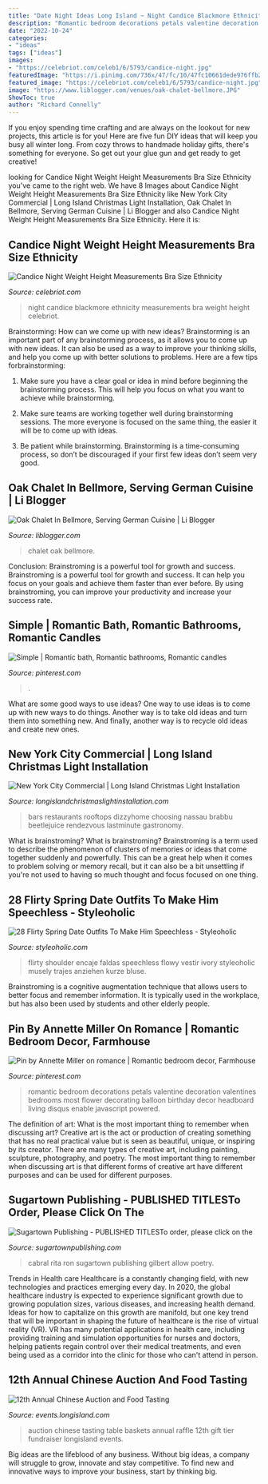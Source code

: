 ```yaml
---
title: "Date Night Ideas Long Island ~ Night Candice Blackmore Ethnicity Measurements Bra Weight Height Celebriot"
description: "Romantic bedroom decorations petals valentine decoration valentines bedrooms most flower decorating balloon birthday decor headboard living disqus enable javascript powered"
date: "2022-10-24"
categories:
- "ideas"
tags: ["ideas"]
images:
- "https://celebriot.com/celeb1/6/5793/candice-night.jpg"
featuredImage: "https://i.pinimg.com/736x/47/fc/10/47fc10661dede976ffb2a20edbf88297--newlywed-bedroom-birthday-surprises.jpg"
featured_image: "https://celebriot.com/celeb1/6/5793/candice-night.jpg"
image: "https://www.liblogger.com/venues/oak-chalet-bellmore.JPG"
ShowToc: true
author: "Richard Connelly"
---
```



If you enjoy spending time crafting and are always on the lookout for new projects, this article is for you! Here are five fun DIY ideas that will keep you busy all winter long. From cozy throws to handmade holiday gifts, there's something for everyone. So get out your glue gun and get ready to get creative!

	

		
looking for Candice Night Weight Height Measurements Bra Size Ethnicity you've came to the right web. We have 8 Images about Candice Night Weight Height Measurements Bra Size Ethnicity like New York City Commercial | Long Island Christmas Light Installation, Oak Chalet In Bellmore, Serving German Cuisine | Li Blogger and also Candice Night Weight Height Measurements Bra Size Ethnicity. Here it is:
		
    
## Candice Night Weight Height Measurements Bra Size Ethnicity

<img loading=lazy src="https://celebriot.com/celeb1/6/5793/candice-night.jpg" onerror="this.onerror=null;this.src='https://tse3.mm.bing.net/th?id=OIP.GCNEPS2TMWhA8isShxPcHAHaKy&amp;pid=15.1';" alt="Candice Night Weight Height Measurements Bra Size Ethnicity">

_Source: celebriot.com_

>night candice blackmore ethnicity measurements bra weight height celebriot. 

	

Brainstorming: How can we come up with new ideas?
Brainstorming is an important part of any brainstorming process, as it allows you to come up with new ideas. It can also be used as a way to improve your thinking skills, and help you come up with better solutions to problems. Here are a few tips forbrainstorming:
1. Make sure you have a clear goal or idea in mind before beginning the brainstorming process. This will help you focus on what you want to achieve while brainstorming.

2. Make sure teams are working together well during brainstorming sessions. The more everyone is focused on the same thing, the easier it will be to come up with ideas.

3. Be patient while brainstorming. Brainstorming is a time-consuming process, so don’t be discouraged if your first few ideas don’t seem very good.

    
## Oak Chalet In Bellmore, Serving German Cuisine | Li Blogger

<img loading=lazy src="https://www.liblogger.com/venues/oak-chalet-bellmore.JPG" onerror="this.onerror=null;this.src='https://tse2.mm.bing.net/th?id=OIP.qg4cyxdoBrB0qSmNU_70nAHaE7&amp;pid=15.1';" alt="Oak Chalet In Bellmore, Serving German Cuisine | Li Blogger">

_Source: liblogger.com_

>chalet oak bellmore. 

	

Conclusion: Brainstroming is a powerful tool for growth and success.
Brainstroming is a powerful tool for growth and success. It can help you focus on your goals and achieve them faster than ever before. By using brainstroming, you can improve your productivity and increase your success rate.

    
## Simple | Romantic Bath, Romantic Bathrooms, Romantic Candles

<img loading=lazy src="https://i.pinimg.com/originals/e5/c5/67/e5c5670ae7811387ff540bd1d26db58f.jpg" onerror="this.onerror=null;this.src='https://tse3.mm.bing.net/th?id=OIP.SRjy63S8blVaKl63eyP6vwHaLH&amp;pid=15.1';" alt="Simple | Romantic bath, Romantic bathrooms, Romantic candles">

_Source: pinterest.com_

>. 

	

What are some good ways to use ideas?
One way to use ideas is to come up with new ways to do things. Another way is to take old ideas and turn them into something new. And finally, another way is to recycle old ideas and create new ones.

    
## New York City Commercial | Long Island Christmas Light Installation

<img loading=lazy src="https://longislandchristmaslightinstallation.com/wp-content/gallery/commercial-new-york-city/764db2adc942a756551492ad32657d7a.jpg" onerror="this.onerror=null;this.src='https://tse3.mm.bing.net/th?id=OIP.dk2yrclCp1ZVFJKtMmV9egHaJ4&amp;pid=15.1';" alt="New York City Commercial | Long Island Christmas Light Installation">

_Source: longislandchristmaslightinstallation.com_

>bars restaurants rooftops dizzyhome choosing nassau brabbu beetlejuice rendezvous lastminute gastronomy. 

	

What is brainstroming?
What is brainstroming? Brainstroming is a term used to describe the phenomenon of clusters of memories or ideas that come together suddenly and powerfully. This can be a great help when it comes to problem solving or memory recall, but it can also be a bit unsettling if you're not used to having so much thought and focus focused on one thing.

    
## 28 Flirty Spring Date Outfits To Make Him Speechless - Styleoholic

<img loading=lazy src="https://i.styleoholic.com/2016/03/flirty-spring-date-outfits-to-make-him-speechless-17.jpg" onerror="this.onerror=null;this.src='https://tse2.mm.bing.net/th?id=OIP.KT8WFCVubs-BHbHcGEyHCwHaLH&amp;pid=15.1';" alt="28 Flirty Spring Date Outfits To Make Him Speechless - Styleoholic">

_Source: styleoholic.com_

>flirty shoulder encaje faldas speechless flowy vestir ivory styleoholic musely trajes anziehen kurze bluse. 

	

Brainstroming is a cognitive augmentation technique that allows users to better focus and remember information. It is typically used in the workplace, but has also been used by students and other elderly people.

    
## Pin By Annette Miller On Romance | Romantic Bedroom Decor, Farmhouse

<img loading=lazy src="https://i.pinimg.com/736x/47/fc/10/47fc10661dede976ffb2a20edbf88297--newlywed-bedroom-birthday-surprises.jpg" onerror="this.onerror=null;this.src='https://tse1.mm.bing.net/th?id=OIP.U_498BqRE3SXaGt6fbyENgHaLH&amp;pid=15.1';" alt="Pin by Annette Miller on romance | Romantic bedroom decor, Farmhouse">

_Source: pinterest.com_

>romantic bedroom decorations petals valentine decoration valentines bedrooms most flower decorating balloon birthday decor headboard living disqus enable javascript powered. 

	

The definition of art: What is the most important thing to remember when discussing art?
Creative art is the act or production of creating something that has no real practical value but is seen as beautiful, unique, or inspiring by its creator. There are many types of creative art, including painting, sculpture, photography, and poetry. The most important thing to remember when discussing art is that different forms of creative art have different purposes and can be used for different purposes.

    
## Sugartown Publishing - PUBLISHED TITLESTo Order, Please Click On The

<img loading=lazy src="http://sugartownpublishing.com/yahoo_site_admin/assets/images/1b_Author_photo_Ron_Cabral.63113149_std.jpg" onerror="this.onerror=null;this.src='https://tse3.mm.bing.net/th?id=OIP.KPuxpa3iDx0h8TYj5KzAhQAAAA&amp;pid=15.1';" alt="Sugartown Publishing - PUBLISHED TITLESTo order, please click on the">

_Source: sugartownpublishing.com_

>cabral rita ron sugartown publishing gilbert allow poetry. 

	

Trends in Health care
Healthcare is a constantly changing field, with new technologies and practices emerging every day.  In 2020, the global healthcare industry is expected to experience significant growth due to growing population sizes, various diseases, and increasing health demand. Ideas for how to capitalize on this growth are manifold, but one key trend that will be important in shaping the future of healthcare is the rise of virtual reality (VR). VR has many potential applications in health care, including providing training and simulation opportunities for nurses and doctors, helping patients regain control over their medical treatments, and even being used as a corridor into the clinic for those who can't attend in person.

    
## 12th Annual Chinese Auction And Food Tasting

<img loading=lazy src="https://events.longisland.com/site_media/images/event/photo_gallery/4000488_2_l.jpg" onerror="this.onerror=null;this.src='https://tse2.mm.bing.net/th?id=OIP.v3d1dMQ8zVI6YytiHDSx3gHaE7&amp;pid=15.1';" alt="12th Annual Chinese Auction and Food Tasting">

_Source: events.longisland.com_

>auction chinese tasting table baskets annual raffle 12th gift tier fundraiser longisland events. 

	

Big ideas are the lifeblood of any business. Without big ideas, a company will struggle to grow, innovate and stay competitive. To find new and innovative ways to improve your business, start by thinking big.

